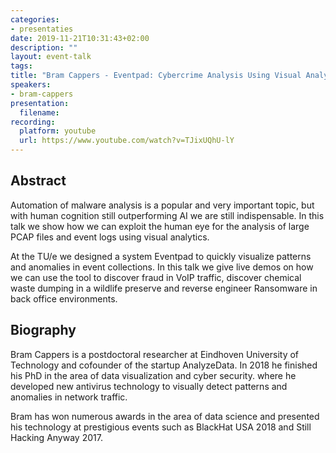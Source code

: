```yaml
---
categories:
- presentaties
date: 2019-11-21T10:31:43+02:00
description: ""
layout: event-talk
tags:
title: "Bram Cappers - Eventpad: Cybercrime Analysis Using Visual Analytics"
speakers:
- bram-cappers
presentation:
  filename: 
recording:
  platform: youtube
  url: https://www.youtube.com/watch?v=TJixUQhU-lY
---
```


## Abstract

Automation of malware analysis is a popular and very important topic, but with human cognition still outperforming AI we are still indispensable. In this talk we show how we can exploit the human eye for the analysis of large PCAP files and event logs using visual analytics.

At the TU/e we designed a system Eventpad to quickly visualize patterns and anomalies in event collections. In this talk we give live demos on how we can use the tool to discover fraud in VoIP traffic, discover chemical waste dumping in a wildlife preserve and reverse engineer Ransomware in back office environments.

## Biography

Bram Cappers is a postdoctoral researcher at Eindhoven University of Technology and cofounder of the startup AnalyzeData. In 2018 he finished his PhD in the area of data visualization and cyber security. where he developed new antivirus technology to visually detect patterns and anomalies in network traffic.

Bram has won numerous awards in the area of data science and presented his technology at prestigious events such as BlackHat USA 2018 and Still Hacking Anyway 2017.